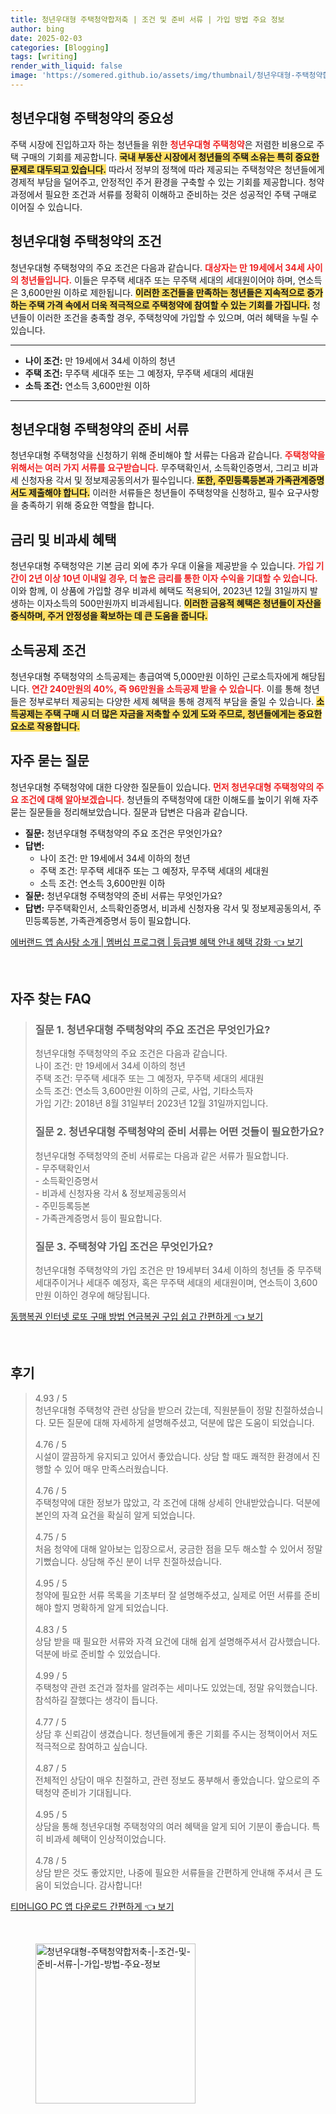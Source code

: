```yaml
---
title: 청년우대형 주택청약합저축 | 조건 및 준비 서류 | 가입 방법 주요 정보
author: bing
date: 2025-02-03
categories: [Blogging]
tags: [writing]
render_with_liquid: false
image: 'https://somered.github.io/assets/img/thumbnail/청년우대형-주택청약합저축-|-조건-및-준비-서류-|-가입-방법-주요-정보.webp'
---
```



<h2 id='청년우대형_주택청약의_중요성'>청년우대형 주택청약의 중요성</h2>

<p>주택 시장에 진입하고자 하는 청년들을 위한 <b><span style="color: #ee2323;">청년우대형 주택청약</span></b>은 저렴한 비용으로 주택 구매의 기회를 제공합니다. <b><span style="background-color: #ffe066;">국내 부동산 시장에서 청년들의 주택 소유는 특히 중요한 문제로 대두되고 있습니다.</span></b> 따라서 정부의 정책에 따라 제공되는 주택청약은 청년들에게 경제적 부담을 덜어주고, 안정적인 주거 환경을 구축할 수 있는 기회를 제공합니다. 청약 과정에서 필요한 조건과 서류를 정확히 이해하고 준비하는 것은 성공적인 주택 구매로 이어질 수 있습니다.</p>

<h2 id='청년우대형_주택청약의_조건'>청년우대형 주택청약의 조건</h2>

<p>청년우대형 주택청약의 주요 조건은 다음과 같습니다. <b><span style="color: #ee2323;">대상자는 만 19세에서 34세 사이의 청년들입니다.</span></b> 이들은 무주택 세대주 또는 무주택 세대의 세대원이어야 하며, 연소득은 3,600만원 이하로 제한됩니다. <b><span style="background-color: #ffe066;">이러한 조건들을 만족하는 청년들은 지속적으로 증가하는 주택 가격 속에서 더욱 적극적으로 주택청약에 참여할 수 있는 기회를 가집니다.</span></b> 청년들이 이러한 조건을 충족할 경우, 주택청약에 가입할 수 있으며, 여러 혜택을 누릴 수 있습니다.</p>

<hr />

<ul>
    <li><b>나이 조건:</b> 만 19세에서 34세 이하의 청년</li>
    <li><b>주택 조건:</b> 무주택 세대주 또는 그 예정자, 무주택 세대의 세대원</li>
    <li><b>소득 조건:</b> 연소득 3,600만원 이하</li>
</ul>

<hr />

<h2 id='청년우대형_주택청약의_준비서류'>청년우대형 주택청약의 준비 서류</h2>

<p>청년우대형 주택청약을 신청하기 위해 준비해야 할 서류는 다음과 같습니다. <b><span style="color: #ee2323;">주택청약을 위해서는 여러 가지 서류를 요구받습니다.</span></b> 무주택확인서, 소득확인증명서, 그리고 비과세 신청자용 각서 및 정보제공동의서가 필수입니다. <b><span style="background-color: #ffe066;">또한, 주민등록등본과 가족관계증명서도 제출해야 합니다.</span></b> 이러한 서류들은 청년들이 주택청약을 신청하고, 필수 요구사항을 충족하기 위해 중요한 역할을 합니다.</p>

<h2 id='금리_및_비과세_혜택'>금리 및 비과세 혜택</h2>

<p>청년우대형 주택청약은 기본 금리 외에 추가 우대 이율을 제공받을 수 있습니다. <b><span style="color: #ee2323;">가입 기간이 2년 이상 10년 이내일 경우, 더 높은 금리를 통한 이자 수익을 기대할 수 있습니다.</span></b> 이와 함께, 이 상품에 가입할 경우 비과세 혜택도 적용되어, 2023년 12월 31일까지 발생하는 이자소득의 500만원까지 비과세됩니다. <b><span style="background-color: #ffe066;">이러한 금융적 혜택은 청년들이 자산을 증식하며, 주거 안정성을 확보하는 데 큰 도움을 줍니다.</span></b></p>

<h2 id='소득공제_조건'>소득공제 조건</h2>

<p>청년우대형 주택청약의 소득공제는 총급여액 5,000만원 이하인 근로소득자에게 해당됩니다. <b><span style="color: #ee2323;">연간 240만원의 40%, 즉 96만원을 소득공제 받을 수 있습니다.</span></b> 이를 통해 청년들은 정부로부터 제공되는 다양한 세제 혜택을 통해 경제적 부담을 줄일 수 있습니다. <b><span style="background-color: #ffe066;">소득공제는 주택 구매 시 더 많은 자금을 저축할 수 있게 도와 주므로, 청년들에게는 중요한 요소로 작용합니다.</span></b></p>

<h2 id='자주_묻는_질문'>자주 묻는 질문</h2>

<p>청년우대형 주택청약에 대한 다양한 질문들이 있습니다. <b><span style="color: #ee2323;">먼저 청년우대형 주택청약의 주요 조건에 대해 알아보겠습니다.</span></b> 청년들의 주택청약에 대한 이해도를 높이기 위해 자주 묻는 질문들을 정리해보았습니다. 질문과 답변은 다음과 같습니다.</p>

<ul>
    <li><b>질문:</b> 청년우대형 주택청약의 주요 조건은 무엇인가요?</li>
    <li><b>답변:</b>
        <ul>
            <li>나이 조건: 만 19세에서 34세 이하의 청년</li>
            <li>주택 조건: 무주택 세대주 또는 그 예정자, 무주택 세대의 세대원</li>
            <li>소득 조건: 연소득 3,600만원 이하</li>
        </ul>
    </li>
    <li><b>질문:</b> 청년우대형 주택청약의 준비 서류는 무엇인가요?</li>
    <li><b>답변:</b> 무주택확인서, 소득확인증명서, 비과세 신청자용 각서 및 정보제공동의서, 주민등록등본, 가족관계증명서 등이 필요합니다.</li>
</ul>


<p><a class="click-button" title="에버랜드 앱 솜사탕 소개 | 멤버십 프로그램 | 등급별 혜택 안내 혜택 강화" href="https://somered.github.io/posts/%EC%97%90%EB%B2%84%EB%9E%9C%EB%93%9C-%EC%95%B1-%EC%86%9C%EC%82%AC%ED%83%95-%EC%86%8C%EA%B0%9C-%EB%A9%A4%EB%B2%84%EC%8B%AD-%ED%94%84%EB%A1%9C%EA%B7%B8%EB%9E%A8-%EB%93%B1%EA%B8%89%EB%B3%84-%ED%98%9C%ED%83%9D-%EC%95%88%EB%82%B4-%ED%98%9C%ED%83%9D-%EA%B0%95%ED%99%94/" rel="dofollow">에버랜드 앱 솜사탕 소개 | 멤버십 프로그램 | 등급별 혜택 안내 혜택 강화 👈 보기</a></p><br>
<h2 id='자주_찾는_FAQ'>자주 찾는 FAQ</h2>
<div itemscope="" itemtype="https://schema.org/FAQPage"> 
<blockquote> 
<div itemscope="" itemprop="mainEntity" itemtype="https://schema.org/Question"> 
<h3 itemprop="name">질문 1. 청년우대형 주택청약의 주요 조건은 무엇인가요?</h3> 
<div itemscope="" itemprop="acceptedAnswer" itemtype="https://schema.org/Answer"> 
<span itemprop="text"> 
<p>청년우대형 주택청약의 주요 조건은 다음과 같습니다. <br>
나이 조건: 만 19세에서 34세 이하의 청년 <br>
주택 조건: 무주택 세대주 또는 그 예정자, 무주택 세대의 세대원 <br>
소득 조건: 연소득 3,600만원 이하의 근로, 사업, 기타소득자 <br>
가입 기간: 2018년 8월 31일부터 2023년 12월 31일까지입니다.</p> 
</span> 
</div> 
</div> 
<div itemscope="" itemprop="mainEntity" itemtype="https://schema.org/Question"> 
<h3 itemprop="name">질문 2. 청년우대형 주택청약의 준비 서류는 어떤 것들이 필요한가요?</h3> 
<div itemscope="" itemprop="acceptedAnswer" itemtype="https://schema.org/Answer"> 
<span itemprop="text"> 
<p>청년우대형 주택청약의 준비 서류로는 다음과 같은 서류가 필요합니다. <br>
- 무주택확인서 <br>
- 소득확인증명서 <br>
- 비과세 신청자용 각서 & 정보제공동의서 <br>
- 주민등록등본 <br>
- 가족관계증명서 등이 필요합니다.</p> 
</span> 
</div> 
</div> 
<div itemscope="" itemprop="mainEntity" itemtype="https://schema.org/Question"> 
<h3 itemprop="name">질문 3. 주택청약 가입 조건은 무엇인가요?</h3> 
<div itemscope="" itemprop="acceptedAnswer" itemtype="https://schema.org/Answer"> 
<span itemprop="text"> 
<p>청년우대형 주택청약의 가입 조건은 만 19세부터 34세 이하의 청년들 중 무주택 세대주이거나 세대주 예정자, 혹은 무주택 세대의 세대원이며, 연소득이 3,600만원 이하인 경우에 해당됩니다.</p> 
</span> 
</div> 
</div> 
</blockquote> 
</div>
<p><a class="click-button" title="동행복권 인터넷 로또 구매 방법 연금복권 구입 쉽고 간편하게" href="https://somered.github.io/posts/%EB%8F%99%ED%96%89%EB%B3%B5%EA%B6%8C-%EC%9D%B8%ED%84%B0%EB%84%B7-%EB%A1%9C%EB%98%90-%EA%B5%AC%EB%A7%A4-%EB%B0%A9%EB%B2%95-%EC%97%B0%EA%B8%88%EB%B3%B5%EA%B6%8C-%EA%B5%AC%EC%9E%85-%EC%89%BD%EA%B3%A0-%EA%B0%84%ED%8E%B8%ED%95%98%EA%B2%8C/" rel="dofollow">동행복권 인터넷 로또 구매 방법 연금복권 구입 쉽고 간편하게 👈 보기</a></p><br>
<h2 id='후기'>후기</h2>
<div itemscope itemtype="https://schema.org/Product">
  <blockquote>
  <div itemprop="review" itemscope itemtype="https://schema.org/Review">
      <div itemprop="reviewRating" itemscope itemtype="https://schema.org/Rating"> <span itemprop="ratingValue">4.93</span> / <span itemprop="bestRating">5</span> </div>
      <span itemprop="reviewBody">청년우대형 주택청약 관련 상담을 받으러 갔는데, 직원분들이 정말 친절하셨습니다. 모든 질문에 대해 자세하게 설명해주셨고, 덕분에 많은 도움이 되었습니다.</span>
  </div>
  <br>
  <div itemprop="review" itemscope itemtype="https://schema.org/Review">
      <div itemprop="reviewRating" itemscope itemtype="https://schema.org/Rating"> <span itemprop="ratingValue">4.76</span> / <span itemprop="bestRating">5</span> </div>
      <span itemprop="reviewBody">시설이 깔끔하게 유지되고 있어서 좋았습니다. 상담 할 때도 쾌적한 환경에서 진행할 수 있어 매우 만족스러웠습니다.</span>
  </div>
  <br>
  <div itemprop="review" itemscope itemtype="https://schema.org/Review">
      <div itemprop="reviewRating" itemscope itemtype="https://schema.org/Rating"> <span itemprop="ratingValue">4.76</span> / <span itemprop="bestRating">5</span> </div>
      <span itemprop="reviewBody">주택청약에 대한 정보가 많았고, 각 조건에 대해 상세히 안내받았습니다. 덕분에 본인의 자격 요건을 확실히 알게 되었습니다.</span>
  </div>
  <br>
  <div itemprop="review" itemscope itemtype="https://schema.org/Review">
      <div itemprop="reviewRating" itemscope itemtype="https://schema.org/Rating"> <span itemprop="ratingValue">4.75</span> / <span itemprop="bestRating">5</span> </div>
      <span itemprop="reviewBody">처음 청약에 대해 알아보는 입장으로서, 궁금한 점을 모두 해소할 수 있어서 정말 기뻤습니다. 상담해 주신 분이 너무 친절하셨습니다.</span>
  </div>
  <br>
  <div itemprop="review" itemscope itemtype="https://schema.org/Review">
      <div itemprop="reviewRating" itemscope itemtype="https://schema.org/Rating"> <span itemprop="ratingValue">4.95</span> / <span itemprop="bestRating">5</span> </div>
      <span itemprop="reviewBody">청약에 필요한 서류 목록을 기초부터 잘 설명해주셨고, 실제로 어떤 서류를 준비해야 할지 명확하게 알게 되었습니다.</span>
  </div>
  <br>
  <div itemprop="review" itemscope itemtype="https://schema.org/Review">
      <div itemprop="reviewRating" itemscope itemtype="https://schema.org/Rating"> <span itemprop="ratingValue">4.83</span> / <span itemprop="bestRating">5</span> </div>
      <span itemprop="reviewBody">상담 받을 때 필요한 서류와 자격 요건에 대해 쉽게 설명해주셔서 감사했습니다. 덕분에 바로 준비할 수 있었습니다.</span>
  </div>
  <br>
  <div itemprop="review" itemscope itemtype="https://schema.org/Review">
      <div itemprop="reviewRating" itemscope itemtype="https://schema.org/Rating"> <span itemprop="ratingValue">4.99</span> / <span itemprop="bestRating">5</span> </div>
      <span itemprop="reviewBody">주택청약 관련 조건과 절차를 알려주는 세미나도 있었는데, 정말 유익했습니다. 참석하길 잘했다는 생각이 듭니다.</span>
  </div>
  <br>
  <div itemprop="review" itemscope itemtype="https://schema.org/Review">
      <div itemprop="reviewRating" itemscope itemtype="https://schema.org/Rating"> <span itemprop="ratingValue">4.77</span> / <span itemprop="bestRating">5</span> </div>
      <span itemprop="reviewBody">상담 후 신뢰감이 생겼습니다. 청년들에게 좋은 기회를 주시는 정책이어서 저도 적극적으로 참여하고 싶습니다.</span>
  </div>
  <br>
  <div itemprop="review" itemscope itemtype="https://schema.org/Review">
      <div itemprop="reviewRating" itemscope itemtype="https://schema.org/Rating"> <span itemprop="ratingValue">4.87</span> / <span itemprop="bestRating">5</span> </div>
      <span itemprop="reviewBody">전체적인 상담이 매우 친절하고, 관련 정보도 풍부해서 좋았습니다. 앞으로의 주택청약 준비가 기대됩니다.</span>
  </div>
  <br>
  <div itemprop="review" itemscope itemtype="https://schema.org/Review">
      <div itemprop="reviewRating" itemscope itemtype="https://schema.org/Rating"> <span itemprop="ratingValue">4.95</span> / <span itemprop="bestRating">5</span> </div>
      <span itemprop="reviewBody">상담을 통해 청년우대형 주택청약의 여러 혜택을 알게 되어 기분이 좋습니다. 특히 비과세 혜택이 인상적이었습니다.</span>
  </div>
  <br>
  <div itemprop="review" itemscope itemtype="https://schema.org/Review">
      <div itemprop="reviewRating" itemscope itemtype="https://schema.org/Rating"> <span itemprop="ratingValue">4.78</span> / <span itemprop="bestRating">5</span> </div>
      <span itemprop="reviewBody">상담 받은 것도 좋았지만, 나중에 필요한 서류들을 간편하게 안내해 주셔서 큰 도움이 되었습니다. 감사합니다!</span>
  </div>
  </blockquote>
</div>
<p><a class="click-button" title="티머니GO PC 앱 다운로드 간편하게" href="https://somered.github.io/posts/%ED%8B%B0%EB%A8%B8%EB%8B%88GO-PC-%EC%95%B1-%EB%8B%A4%EC%9A%B4%EB%A1%9C%EB%93%9C-%EA%B0%84%ED%8E%B8%ED%95%98%EA%B2%8C/" rel="dofollow">티머니GO PC 앱 다운로드 간편하게 👈 보기</a></p><br>
<figure class="image"><img src="https://somered.github.io/assets/img/thumbnail/청년우대형-주택청약합저축-|-조건-및-준비-서류-|-가입-방법-주요-정보.webp" alt="청년우대형-주택청약합저축-|-조건-및-준비-서류-|-가입-방법-주요-정보" width="256" height="256"></figure>